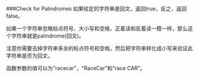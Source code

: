 ###Check for Palindromes
如果给定的字符串是回文，返回true，反之，返回false。

如果一个字符串忽略标点符号、大小写和空格，正着读和反着读一模一样，那么这个字符串就是palindrome(回文)。

注意你需要去掉字符串多余的标点符号和空格，然后把字符串转化成小写来验证此字符串是否为回文。

函数参数的值可以为"racecar"，"RaceCar"和"race CAR"。